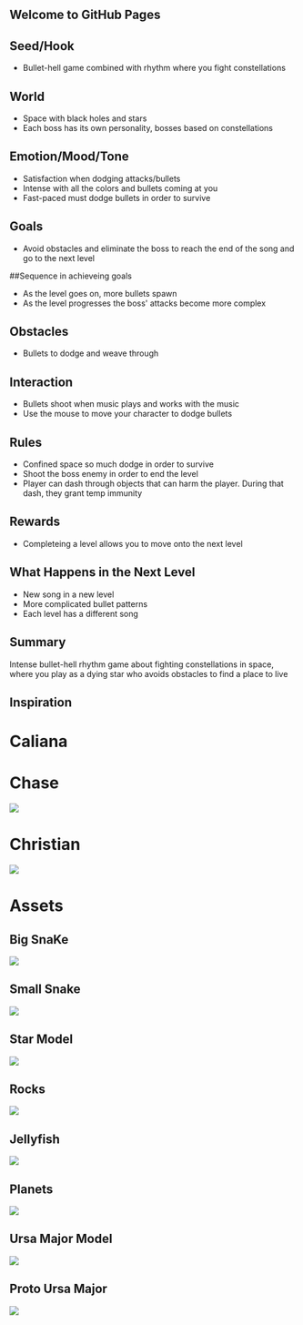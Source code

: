 ## Welcome to GitHub Pages

## Seed/Hook
* Bullet-hell game combined with rhythm where you fight constellations

## World
* Space with black holes and stars
* Each boss has its own personality, bosses based on constellations

## Emotion/Mood/Tone
* Satisfaction when dodging attacks/bullets
* Intense with all the colors and bullets coming at you
* Fast-paced must dodge bullets in order to survive

## Goals
* Avoid obstacles and eliminate the boss to reach the end of the song and go to the next level

##Sequence in achieveing goals
* As the level goes on, more bullets spawn
* As the level progresses the boss' attacks become more complex

## Obstacles
* Bullets to dodge and weave through

## Interaction
* Bullets shoot when music plays and works with the music
* Use the mouse to move your character to dodge bullets

## Rules
* Confined space so much dodge in order to survive
* Shoot the boss enemy in order to end the level
* Player can dash through objects that can harm the player. During that dash, they grant temp immunity

## Rewards
* Completeing a level allows you to move onto the next level

## What Happens in the Next Level
* New song in a new level
* More complicated bullet patterns
* Each level has a different song

## Summary
Intense bullet-hell rhythm game about fighting constellations in space, where you play as a dying star who avoids obstacles to find a place to live

## Inspiration
# Caliana

# Chase
![](images/Chase.PNG)
# Christian
![](images/Christian.PNG)

# Assets
## Big SnaKe 
![](images/BigSnake.PNG)

## Small Snake
![](images/smallsnake.PNG)

## Star Model
![](images/Star.png)

## Rocks
![](images/Rocks.PNG)

## Jellyfish
![](images/Jellyfish)
## Planets
![](images/Planets.PNG)

## Ursa Major Model
![](images/UrsaMajor_2.png)

## Proto Ursa Major
![](images/ProtoBear.PNG)

